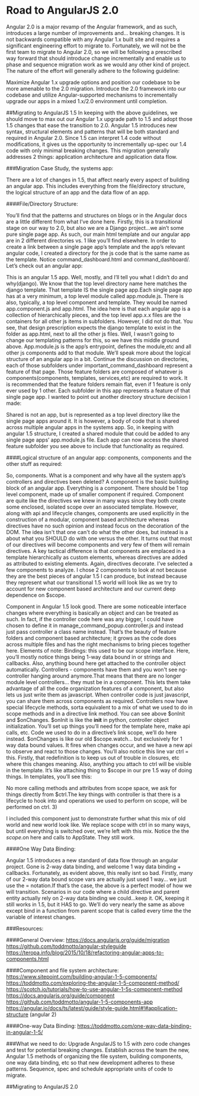 # Road to AngularJS 2.0


Angular 2.0 is a major revamp of the Angular framework, and as such, introduces a large number of improvements and… breaking changes. It is not backwards compatible with any Angular 1.x built site and requires a significant engineering effort to migrate to. Fortunately, we will not be the first team to migrate to Angular 2.0, so we will be following a prescribed way forward that should introduce change incrementally and enable us to phase and sequence migration work as we would any other kind of project. The nature of the effort will generally adhere to the following guideline:


Maximize Angular 1.x upgrade options and position our codebase to be more amenable to the 2.0 migration.
Introduce the 2.0 framework into our codebase and utilize Angular-supported mechanisms to incrementally upgrade our apps in a mixed 1.x/2.0 environment until completion.


##Migrating to AngularJS 1.5
In keeping with the above guidelines, we should move to max out our Angular 1.x upgrade path to 1.5 and adopt those 1.5 changes that ease the transition to 2.0. Angular 1.5 introduces new syntax, structural elements and patterns that will be both standard and required in Angular 2.0. Since 1.5 can interpret 1.4 code without modifications, it gives us the opportunity to incrementally up-spec our 1.4 code with only minimal breaking changes. This migration generally addresses 2 things: application architecture and application data flow.


###Migration Case Study, the systems app:


There are a lot of changes in 1.5, that affect  nearly every aspect of building an angular app. This includes everything from the file/directory structure, the logical structure of an app and the data flow of an app.


####File/Directory Structure:

You’ll find that the patterns and structures on blogs or in the Angular docs are a little different from what I’ve done here. Firstly, this is a transitional stage on our way to 2.0, but also we are a Django project...we ain’t some pure single page app. As such, our  main html template and our angular app are in 2 different directories vs. 1 like you’ll find elsewhere. In order to create a link between a single page app’s template and the app’s relevant angular code, I created a directory for the js code that is the same name as the template. Notice command_dashboard.html and command_dashboard/. Let’s check out an angular app:



This is an angular 1.5 app. Well, mostly, and I’ll tell you what I didn’t do and why(django). We know that the top level directory name here matches the django template. That template IS the single page app.Each single page app has at a very minimum, a top level module called app.module.js. There is also, typically, a top level component and template. They would be named app.component.js and app.html. The idea here is that each angular app is a collection of hierarchically pieces, and the top level app.x.x files are the containers for all other js items in subfolders. However, I did not do that. You see, that design prescription expects the django template to exist in the folder as app.html, next to all the other js files. Well, I wasn’t going to change our templating patterns for this, so we have this middle ground above. App.module.js is the app’s entrypoint, defines the module,etc and all other js components add to that module. We’ll speak more about the logical structure of an angular app in a bit. Continue the discussion on directories, each of those subfolders under important_command_dashboard represent a feature of that page. Those feature folders are composed of whatever js components(components, templates, services,etc) are required to work. It is recommended that the feature folders remain flat, even if 1 feature is only ever used by 1 other. Each subfolder in this app represents a feature of that single page app. I wanted to point out another directory structure decision I made:



Shared is not an app, but is represented as a top level directory like the single page apps around it. It is however, a body of code that is shared across multiple angular apps in the systems app. So, in keeping with angular 1.5 structure, I created a shared module that could be added to any single page apps’ app.module.js file. Each app can now access the shared feature subfolder you see above to include that functionality as required. 


####Logical structure of an angular app: components, components and the other stuff as required:


So, components. What is a component and why have all the system app’s controllers and directives been deleted? A component is the basic building block of an angular app. Everything is a component. There should be 1 top level component, made up of smaller component if required. Component are quite like the directives we knew in many ways since they both create some enclosed, isolated scope over an associated template. However, along with api and lifecycle changes, components are used explicitly in the construction of a modular, component based architecture whereas directives have no such opinion and instead focus on the decoration of the DOM. The idea isn't that one can't do what the other does, but instead is a about what you SHOULD do with one versus the other. It turns out that most of our directives will become components and very few of them will remain directives. A key tactical difference is that components are emplaced in a template hierarchically as custom elements, whereas directives are added as attributed to existing elements. Again, directives decorate. I’ve selected a few components to analyze. I chose 2 components to look at not because they are the best pieces of angular 1.5 I can produce, but instead because they represent what our transitional 1.5 world will look like as we try to account for new component based architecture and our current deep dependence on $scope.





















































Component in Angular 1.5 look good. There are some noticeable interface changes where everything is basically an object and can be treated as such. In fact, if the controller code here was any bigger, I could have chosen to define it in manage_command_popup.controller.js and instead just pass controller a class name instead. That’s the beauty of feature folders and component based architecture; it grows as the code does across multiple files and has the right mechanisms to bring pieces together here. Elements of note:
 Bindings: this used to be our scope interface. Here, you’ll mostly notice things being 1-way data bound in or strings and callbacks. Also, anything bound here get attached to the controller object automatically.
Controllers - components have them and you won't see ng-controller hanging around anymore.That means that there are no longer module level controllers… they must be in a component. This lets them take advantage of all the code organization features of a component, but also lets us just write them as javascript. When controller code is just javascript, you can share them across components as required. Controllers now have special lifecycle methods, sorta equivalent to a mix of what we used to do in scope methods and in a directive link method. You can see above $onInit and $onChanges. $onInit is like the __init__ in python, controller object initialization. You’ll set up things you’ll need for the template here, make api calls, etc. Code we used to do in a directive’s link scope, we’ll do here instead. $onChanges is like our old $scope.watch… but exclusively for 1 way data bound values. It fires when changes occur, and we have a new api to observe and react to those changes. You’ll also notice this line var ctrl = this. Firstly, that redefinition is to keep us out of trouble in closures, etc where this changes meaning. Also, anything you attach to ctrl will be visible in the template. It’s like attaching thing to $scope in our pre 1.5 way of doing things.  In templates, you’ll see this:

No more calling methods and attributes from scope space, we ask for things directly from $ctrl.The key things with controller is that there is a lifecycle to hook into and operations we used to perform on scope, will be performed on ctrl.
    3) 







I included this component just to demonstrate further what this mix of old world and new world look like. We replace scope with ctrl in so many ways, but until everything is switched over, we’re left with this mix. Notice the the $scope.$on here and calls to AppState. They still work. 


####One Way Data Binding:


Angular 1.5 introduces a new standard of data flow through an angular project. Gone is 2-way data binding, and welcome 1 way data binding + callbacks. Fortunately, as evident above, this really isnt so bad. Firstly, many of our 2-way data bound scope vars are actually just used 1 way… we just use the = notation.If that’s the case, the above is a perfect model of how we will transition. Scenarios in our code where a child directive and parent entity actually rely on 2-way data binding we could...keep it. OK, keeping it still works in 1.5, but it HAS to go. We’ll do very nearly the same as above except bind in a function from parent scope that is called every time the the variable of interest changes.


###Resources:


####General Overview:
https://docs.angularjs.org/guide/migration
https://github.com/toddmotto/angular-styleguide
https://teropa.info/blog/2015/10/18/refactoring-angular-apps-to-components.html

####Component and file system architecture:
https://www.sitepoint.com/building-angular-1-5-components/
https://toddmotto.com/exploring-the-angular-1-5-component-method/
https://scotch.io/tutorials/how-to-use-angular-1-5s-component-method
https://docs.angularjs.org/guide/component
https://github.com/toddmotto/angular-1-5-components-app
https://angular.io/docs/ts/latest/guide/style-guide.html#!#application-structure (angular 2)


####One-way Data Binding:
https://toddmotto.com/one-way-data-binding-in-angular-1-5/




###What we need to do:
Upgrade AngularJS to 1.5 with zero code changes and test for potential breaking changes.
Establish across the team the new, Angular 1.5 methods of organizing the file system, building components, one way data binding, etc so that new development adheres to these patterns.
Sequence, spec and schedule appropriate units of code to migrate.


##Migrating to AngularJS 2.0


